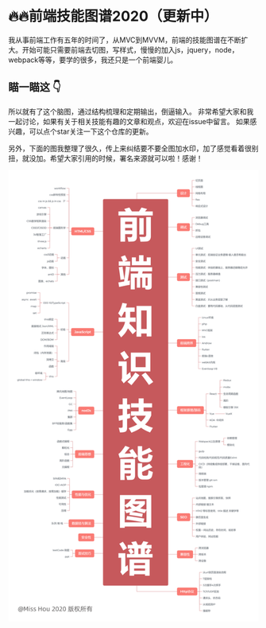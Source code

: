 🔥🔥前端技能图谱2020（更新中）
===
我从事前端工作有五年的时间了，从MVC到MVVM，前端的技能图谱在不断扩大。开始可能只需要前端去切图，写样式，慢慢的加入js，jquery，node，webpack等等，要学的很多，我还只是一个前端婴儿。

## 瞄一瞄这 :point_down:
所以就有了这个脑图，通过结构梳理和定期输出，倒逼输入。
非常希望大家和我一起讨论，如果有关于相关技能有趣的文章和观点，欢迎在issue中留言。
如果感兴趣，可以点个star关注一下这个仓库的更新。

另外，下面的图我整理了很久，传上来纠结要不要全图加水印，加了感觉看着很别扭，就没加。希望大家引用的时候，署名来源就可以啦！感谢！

![前端技能图谱2020](https://github.com/hourong88/Frontend-Datlas/blob/master/images/frontend%20skill%20map.png)

